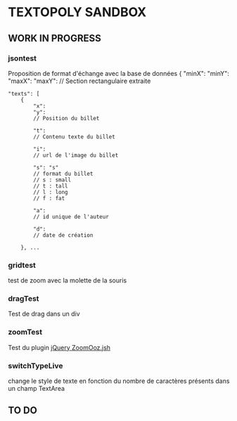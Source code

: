 # TEXTOPOLY SANDBOX

## WORK IN PROGRESS


### jsontest
Proposition de format d'échange avec la base de données
{
	"minX": 
	"minY": 
	"maxX": 
	"maxY": 
	// Section rectangulaire extraite
	
	"texts": [
		{
			"x":
			"y": 
			// Position du billet 
			
			"t": 
			// Contenu texte du billet
			
			"i":
			// url de l'image du billet 
			
			"s": "s"
			// format du billet 
			// s : small
			// t : tall
			// l : long
			// f : fat
			
			"a": 
			// id unique de l'auteur
			
			"d": 
			// date de création 
			
		}, ...

### gridtest
test de zoom avec la molette de la souris

### dragTest
Test de drag dans un div

### zoomTest
Test du plugin [jQuery ZoomOoz.jsh](http://janne.aukia.com/zoomooz/)

### switchTypeLive
change le style de texte en fonction du nombre de caractères présents dans un champ TextArea

## TO DO
